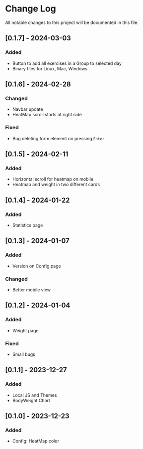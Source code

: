 
# Change Log
All notable changes to this project will be documented in this file.

## [0.1.7] - 2024-03-03
### Added
- Button to add all exercises in a Group to selected day
- Binary files for Linux, Mac, Windows

## [0.1.6] - 2024-02-28
### Changed
- Navbar update
- HeatMap scroll starts at right side

### Fixed
- Bug deleting form element on pressing `Enter`

## [0.1.5] - 2024-02-11
### Added
- Horizontal scroll for heatmap on mobile
- Heatmap and weight in two different cards

## [0.1.4] - 2024-01-22
### Added
- Statistics page

## [0.1.3] - 2024-01-07
### Added
- Version on Config page

### Changed
- Better mobile view

## [0.1.2] - 2024-01-04
### Added
- Weight page

### Fixed
- Small bugs

## [0.1.1] - 2023-12-27
### Added
- Local JS and Themes
- BodyWeight Chart

## [0.1.0] - 2023-12-23
### Added
- Config: HeatMap color
